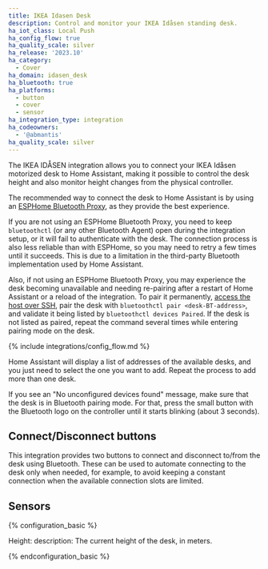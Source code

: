 ```yaml
---
title: IKEA Idasen Desk
description: Control and monitor your IKEA Idåsen standing desk.
ha_iot_class: Local Push
ha_config_flow: true
ha_quality_scale: silver
ha_release: '2023.10'
ha_category:
  - Cover
ha_domain: idasen_desk
ha_bluetooth: true
ha_platforms:
  - button
  - cover
  - sensor
ha_integration_type: integration
ha_codeowners:
  - '@abmantis'
ha_quality_scale: silver
---
```


The IKEA IDÅSEN integration allows you to connect your IKEA Idåsen motorized desk to Home Assistant, making it possible to control the desk height and also monitor height changes from the physical controller.

<div class='note warning'>

The recommended way to connect the desk to Home Assistant is by using an [ESPHome Bluetooth Proxy](https://esphome.io/projects/?type=bluetooth), as they provide the best experience.
  
If you are not using an ESPHome Bluetooth Proxy, you need to keep `bluetoothctl` (or any other Bluetooth Agent) open during the integration setup, or it will fail to authenticate with the desk. The connection process is also less reliable than with ESPHome, so you may need to retry a few times until it succeeds. This is due to a limitation in the third-party Bluetooth implementation used by Home Assistant.

Also, if not using an ESPHome Bluetooth Proxy, you may experience the desk becoming unavailable and needing re-pairing after a restart of Home Assistant or a reload of the integration. To pair it permanently, [access the host over SSH](https://developers.home-assistant.io/docs/operating-system/debugging/#ssh-access-to-the-host), pair the desk with `bluetoothctl pair <desk-BT-address>`, and validate it being listed by `bluetoothctl devices Paired`. If the desk is not listed as paired, repeat the command several times while entering pairing mode on the desk.

</div>

{% include integrations/config_flow.md %}

Home Assistant will display a list of addresses of the available desks, and you just need to select the one you want to add. Repeat the process to add more than one desk.

<div class='note'>
If you see an "No unconfigured devices found" message, make sure that the desk is in Bluetooth pairing mode. For that, press the small button with the Bluetooth logo on the controller until it starts blinking (about 3 seconds).
</div>

## Connect/Disconnect buttons

This integration provides two buttons to connect and disconnect to/from the desk using Bluetooth. These can be used to automate connecting to the desk only when needed, for example, to avoid keeping a constant connection when the available connection slots are limited.

## Sensors

{% configuration_basic %}

Height:
  description: The current height of the desk, in meters.

{% endconfiguration_basic %}
